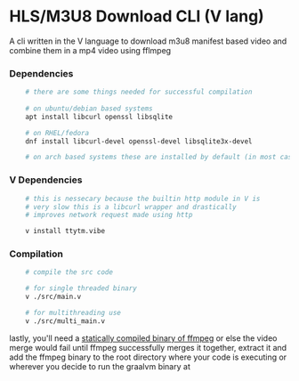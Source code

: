 # HLS/M3U8 Download CLI (V lang)

A cli written in the V language to download m3u8 manifest based video and combine them in a mp4 video using fflmpeg

### Dependencies 
```bash
    # there are some things needed for successful compilation
    
    # on ubuntu/debian based systems 
    apt install libcurl openssl libsqlite

    # on RHEL/fedora
    dnf install libcurl-devel openssl-devel libsqlite3x-devel

    # on arch based systems these are installed by default (in most cases)

```

### V Dependencies 

```bash
    # this is nessecary because the builtin http module in V is 
    # very slow this is a libcurl wrapper and drastically 
    # improves network request made using http

    v install ttytm.vibe
```


### Compilation

```bash
    # compile the src code

    # for single threaded binary     
    v ./src/main.v 

    # for multithreading use 
    v ./src/multi_main.v 

```
lastly, you'll need a [statically compiled binary of ffmpeg](https://johnvansickle.com/ffmpeg/) or else the video merge would fail until ffmpeg successfully merges it together, extract it and add the ffmpeg binary to the root directory where your code is executing or wherever you decide to run the graalvm binary at